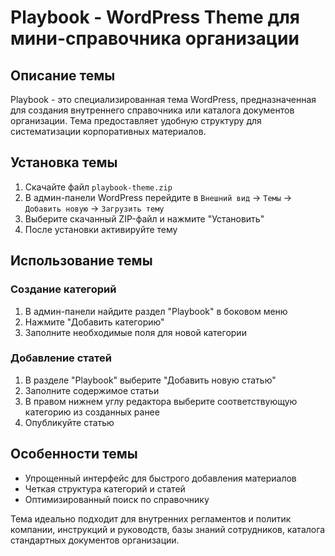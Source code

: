 # Playbook - WordPress Theme для мини-справочника организации

## Описание темы
Playbook - это специализированная тема WordPress, предназначенная для создания внутреннего справочника или каталога документов организации. Тема предоставляет удобную структуру для систематизации корпоративных материалов.

## Установка темы
1. Скачайте файл `playbook-theme.zip`
2. В админ-панели WordPress перейдите в `Внешний вид` → `Темы` → `Добавить новую` → `Загрузить тему`
3. Выберите скачанный ZIP-файл и нажмите "Установить"
4. После установки активируйте тему

## Использование темы

### Создание категорий
1. В админ-панели найдите раздел "Playbook" в боковом меню
2. Нажмите "Добавить категорию"
3. Заполните необходимые поля для новой категории

### Добавление статей
1. В разделе "Playbook" выберите "Добавить новую статью"
2. Заполните содержимое статьи
3. В правом нижнем углу редактора выберите соответствующую категорию из созданных ранее
4. Опубликуйте статью

## Особенности темы
- Упрощенный интерфейс для быстрого добавления материалов
- Четкая структура категорий и статей
- Оптимизированный поиск по справочнику

Тема идеально подходит для внутренних регламентов и политик компании, инструкций и руководств, базы знаний сотрудников, каталога стандартных документов организации.
